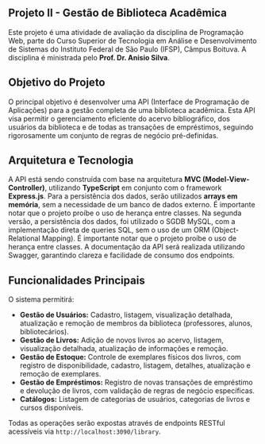 ## Projeto II - Gestão de Biblioteca Acadêmica

Este projeto é uma atividade de avaliação da disciplina de Programação Web, parte do Curso Superior de Tecnologia em Análise e Desenvolvimento de Sistemas do Instituto Federal de São Paulo (IFSP), Câmpus Boituva. A disciplina é ministrada pelo **Prof. Dr. Anisio Silva**. 

## Objetivo do Projeto

O principal objetivo é desenvolver uma API (Interface de Programação de Aplicações) para a gestão completa de uma biblioteca acadêmica. Esta API visa permitir o gerenciamento eficiente do acervo bibliográfico, dos usuários da biblioteca e de todas as transações de empréstimos, seguindo rigorosamente um conjunto de regras de negócio pré-definidas.

## Arquitetura e Tecnologia

A API está sendo construída com base na arquitetura **MVC (Model-View-Controller)**, utilizando **TypeScript** em conjunto com o framework **Express.js**. Para a persistência dos dados, serão utilizados **arrays em memória**, sem a necessidade de um banco de dados externo. É importante notar que o projeto proíbe o uso de herança entre classes. Na segunda versão, a persistência dos dados, foi utilizado o SGDB MySQL, com a implementação direta de queries SQL, sem o uso de um ORM (Object-Relational Mapping). É importante notar que o projeto proíbe o uso de herança entre classes. A documentação da API será realizada utilizando Swagger, garantindo clareza e facilidade de consumo dos endpoints.

## Funcionalidades Principais

O sistema permitirá:

* **Gestão de Usuários:** Cadastro, listagem, visualização detalhada, atualização e remoção de membros da biblioteca (professores, alunos, bibliotecários). 
* **Gestão de Livros:** Adição de novos livros ao acervo, listagem, visualização detalhada, atualização de informações e remoção. 
* **Gestão de Estoque:** Controle de exemplares físicos dos livros, com registro de disponibilidade, cadastro, listagem, detalhes, atualização e remoção de exemplares. 
* **Gestão de Empréstimos:** Registro de novas transações de empréstimo e devolução de livros, com validação de regras de negócio específicas.
* **Catálogos:** Listagem de categorias de usuários, categorias de livros e cursos disponíveis. 

Todas as operações serão expostas através de endpoints RESTful acessíveis via `http://localhost:3090/library`.
